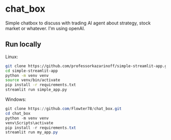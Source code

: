 # chat_box
Simple chatbox to discuss with trading AI agent about strategy, stock market or whatever. I'm using openAI.


## Run locally
Linux:
```bash
git clone https://github.com/professorkazarinoff/simple-streamlit-app.git
cd simple-streamlit-app
python -m venv venv
source venv/bin/activate
pip install -r requirements.txt
streamlit run simple_app.py
```
Windows:
```powershell
git clone https://github.com/Flowter78/chat_box.git
cd chat_box
python -m venv venv
venv\Scripts\activate
pip install -r requirements.txt
streamlit run my_app.py
```